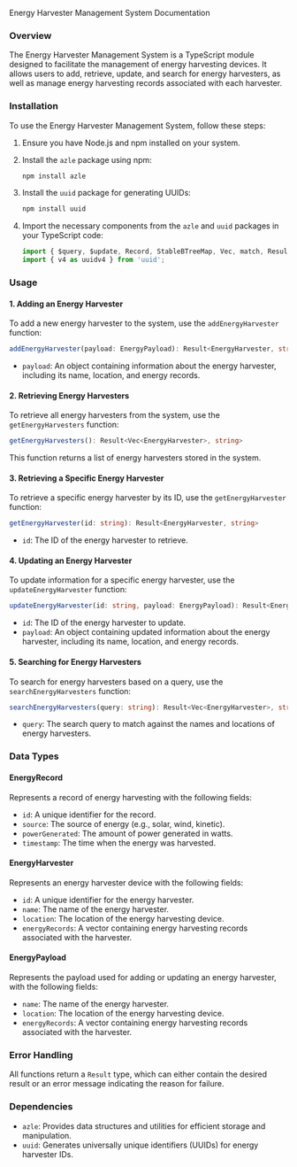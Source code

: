 Energy Harvester Management System Documentation

### Overview

The Energy Harvester Management System is a TypeScript module designed to facilitate the management of energy harvesting devices. It allows users to add, retrieve, update, and search for energy harvesters, as well as manage energy harvesting records associated with each harvester.

### Installation

To use the Energy Harvester Management System, follow these steps:

1. Ensure you have Node.js and npm installed on your system.
2. Install the `azle` package using npm:

   ```bash
   npm install azle
   ```

3. Install the `uuid` package for generating UUIDs:

   ```bash
   npm install uuid
   ```

4. Import the necessary components from the `azle` and `uuid` packages in your TypeScript code:

   ```typescript
   import { $query, $update, Record, StableBTreeMap, Vec, match, Result, nat64, ic, Opt } from 'azle';
   import { v4 as uuidv4 } from 'uuid';
   ```

### Usage

#### 1. Adding an Energy Harvester

To add a new energy harvester to the system, use the `addEnergyHarvester` function:

```typescript
addEnergyHarvester(payload: EnergyPayload): Result<EnergyHarvester, string>
```

- `payload`: An object containing information about the energy harvester, including its name, location, and energy records.

#### 2. Retrieving Energy Harvesters

To retrieve all energy harvesters from the system, use the `getEnergyHarvesters` function:

```typescript
getEnergyHarvesters(): Result<Vec<EnergyHarvester>, string>
```

This function returns a list of energy harvesters stored in the system.

#### 3. Retrieving a Specific Energy Harvester

To retrieve a specific energy harvester by its ID, use the `getEnergyHarvester` function:

```typescript
getEnergyHarvester(id: string): Result<EnergyHarvester, string>
```

- `id`: The ID of the energy harvester to retrieve.

#### 4. Updating an Energy Harvester

To update information for a specific energy harvester, use the `updateEnergyHarvester` function:

```typescript
updateEnergyHarvester(id: string, payload: EnergyPayload): Result<EnergyHarvester, string>
```

- `id`: The ID of the energy harvester to update.
- `payload`: An object containing updated information about the energy harvester, including its name, location, and energy records.

#### 5. Searching for Energy Harvesters

To search for energy harvesters based on a query, use the `searchEnergyHarvesters` function:

```typescript
searchEnergyHarvesters(query: string): Result<Vec<EnergyHarvester>, string>
```

- `query`: The search query to match against the names and locations of energy harvesters.

### Data Types

#### EnergyRecord

Represents a record of energy harvesting with the following fields:

- `id`: A unique identifier for the record.
- `source`: The source of energy (e.g., solar, wind, kinetic).
- `powerGenerated`: The amount of power generated in watts.
- `timestamp`: The time when the energy was harvested.

#### EnergyHarvester

Represents an energy harvester device with the following fields:

- `id`: A unique identifier for the energy harvester.
- `name`: The name of the energy harvester.
- `location`: The location of the energy harvesting device.
- `energyRecords`: A vector containing energy harvesting records associated with the harvester.

#### EnergyPayload

Represents the payload used for adding or updating an energy harvester, with the following fields:

- `name`: The name of the energy harvester.
- `location`: The location of the energy harvesting device.
- `energyRecords`: A vector containing energy harvesting records associated with the harvester.

### Error Handling

All functions return a `Result` type, which can either contain the desired result or an error message indicating the reason for failure.

### Dependencies

- `azle`: Provides data structures and utilities for efficient storage and manipulation.
- `uuid`: Generates universally unique identifiers (UUIDs) for energy harvester IDs.

